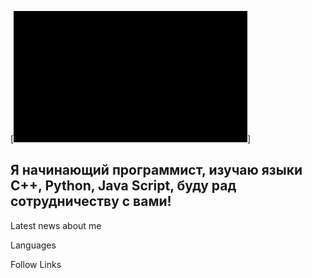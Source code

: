 [![Header](https://github.com/TalAnt004/TalAnt004/blob/main/assets/serega-pirat.gif)]

## Я начинающий программист, изучаю языки C++, Python, Java Script, буду рад сотрудничеству с вами!

Latest news about me

Languages

Follow Links